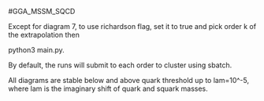 #GGA_MSSM_SQCD

Except for diagram 7, to use richardson flag, set it to true and pick order k of the extrapolation then

python3 main.py.

By default, the runs will submit to each order to cluster using sbatch. 

All diagrams are stable below and above quark threshold up to lam=10^-5, where lam is the imaginary shift of quark and squark masses.  

